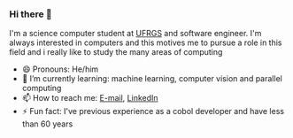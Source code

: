 ### Hi there 👋

I'm a science computer student at [UFRGS](http:/www.ufrgs.br) and software engineer. I'm always interested in computers and this motives me to pursue a role in this field and i really like to study the many areas of computing

- 😄 Pronouns: He/him
- 🌱 I’m currently learning: machine learning, computer vision and parallel computing
- 📫 How to reach me: [E-mail](cgsrjunior@inf.ufrgs.br), [LinkedIn](https://www.linkedin.com/in/cleiber-rodrigues-68153619a/)
- ⚡ Fun fact: I've previous experience as a cobol developer and have less than 60 years

<!--
**cgsrjunior/cgsrjunior** is a ✨ _special_ ✨ repository because its `README.md` (this file) appears on your GitHub profile.

Here are some ideas to get you started:

- 🔭 I’m currently working on ...
- 🌱 I’m currently learning ...
- 👯 I’m looking to collaborate on ...
- 🤔 I’m looking for help with ...
- 💬 Ask me about ...
- 📫 How to reach me: ...
- 😄 Pronouns: ...
- ⚡ Fun fact: ...
-->

